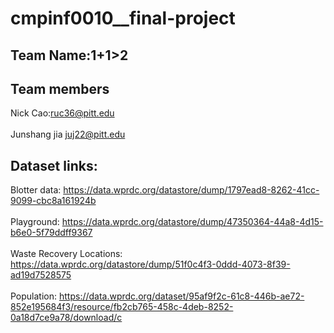 # cmpinf0010__final-project
## Team Name:1+1>2
## Team members 
Nick Cao:ruc36@pitt.edu 
<br>
<br>
Junshang jia juj22@pitt.edu
## Dataset links:  
Blotter data: https://data.wprdc.org/datastore/dump/1797ead8-8262-41cc-9099-cbc8a161924b
<br>
<br>Playground: https://data.wprdc.org/datastore/dump/47350364-44a8-4d15-b6e0-5f79ddff9367
<br>
<br>Waste Recovery Locations: https://data.wprdc.org/datastore/dump/51f0c4f3-0ddd-4073-8f39-ad19d7528575
<br>
<br>Population: https://data.wprdc.org/dataset/95af9f2c-61c8-446b-ae72-852e195684f3/resource/fb2cb765-458c-4deb-8252-0a18d7ce9a78/download/c

